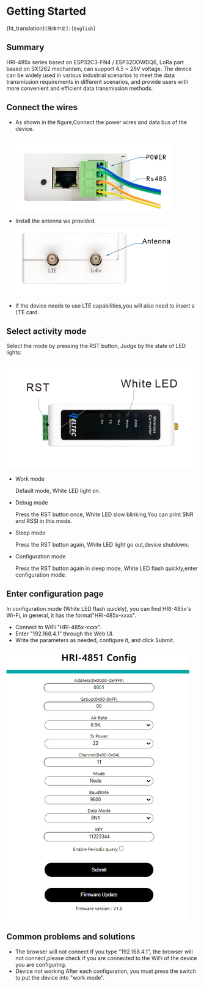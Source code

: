 # Getting Started

{ht_translation}`[简体中文]:[English]`

## Summary
HRI-485x series based on ESP32C3-FN4 / ESP32DOWDQ6, LoRa part based on SX1262 mechanism, can support 4.5 ~ 28V voltage. The device can be widely used in various industrial scenarios to meet the data transmission requirements in different scenarios, and provide users with more convenient and efficient data transmission methods.

## Connect the wires
+ As shown in the figure,Connect the power wires and data bus of the device.

   ![](img/01.png) 

+ Install the antenna we provided.

   ![](img/02.png) 

+ If the device needs to use LTE capabilities,you will also need to insert a LTE card.

## Select activity mode
Select the mode by pressing the RST button, Judge by the state of LED lights:

  ![](img/12.png)

+ Work mode

  Default mode, White LED light on.

+ Debug mode

  Press the RST button once, White LED slow blinking,You can print SNR and RSSI in this mode.

+ Sleep mode

  Press the RST button again, White LED light go out,device shutdown.

+ Configuration mode

  Press the RST button again in sleep mode, White LED flash quickly,enter configuration mode. 

## Enter configuration page
In configuration mode (White LED flash quickly), you can find HRI-485x's Wi-Fi, in general, it has    the format"HRI-485x-xxxx".

+ Connect to WiFi "HRI-485x-xxxx".
+ Enter "192.168.4.1" through the Web UI.
+ Write the parameters as needed, configure it, and click Submit. 

![](img/03.png)

## Common problems and solutions
+ The browser will not connect
If you type "192.168.4.1", the browser will not connect,please check if you are connected to the WiFi of the device you are configuring.
+ Device not working
After each configuration, you must press the switch to put the device into "work mode".
